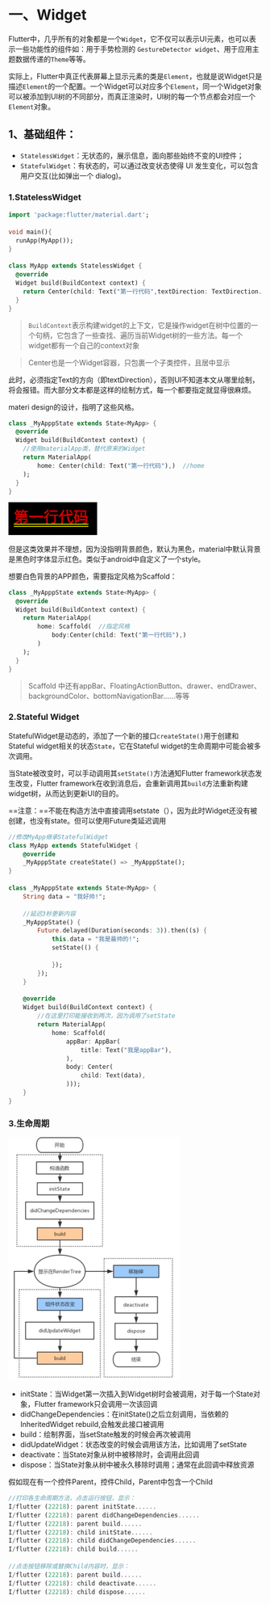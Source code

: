 # 一、Widget

Flutter中，几乎所有的对象都是一个`Widget`，它不仅可以表示UI元素，也可以表示一些功能性的组件如：用于手势检测的 `GestureDetector widget`、用于应用主题数据传递的`Theme`等等。

实际上，Flutter中真正代表屏幕上显示元素的类是`Element`，也就是说Widget只是描述`Element`的一个配置。一个Widget可以对应多个`Element`，同一个Widget对象可以被添加到UI树的不同部分，而真正渲染时，UI树的每一个节点都会对应一个`Element`对象。





## 1、基础组件：

-  `StatelessWidget`：无状态的，展示信息，面向那些始终不变的UI控件；
- `StatefulWidget`：有状态的，可以通过改变状态使得 UI 发生变化，可以包含用户交互(比如弹出一个 dialog)。



### 1.StatelessWidget

```dart
import 'package:flutter/material.dart';

void main(){
  runApp(MyApp());
}

class MyApp extends StatelessWidget {
  @override
  Widget build(BuildContext context) {
    return Center(child: Text("第一行代码",textDirection: TextDirection.ltr,),);
  }
}
```

> `BuildContext`表示构建widget的上下文，它是操作widget在树中位置的一个句柄，它包含了一些查找、遍历当前Widget树的一些方法。每一个widget都有一个自己的context对象

> Center也是一个Widget容器，只包裹一个子类控件，且居中显示



此时，必须指定Text的方向（即textDirection），否则UI不知道本文从哪里绘制，将会报错。而大部分文本都是这样的绘制方式，每一个都要指定就显得很麻烦。

materi design的设计，指明了这些风格。

```dart
class _MyApppState extends State<MyApp> {
  @override
  Widget build(BuildContext context) {
    //使用materialApp类，替代原来的Widget
    return MaterialApp(
        home: Center(child: Text("第一行代码"),)  //home
    );
  }
}
```

<img src="flutter.assets/image-20220306193233427.png" alt="image-20220306193233427" style="zoom:33%;" />



但是这类效果并不理想，因为没指明背景颜色，默认为黑色，material中默认背景是黑色时字体显示红色。类似于android中自定义了一个style。



想要白色背景的APP颜色，需要指定风格为Scaffold：

```dart
class _MyApppState extends State<MyApp> {
  @override
  Widget build(BuildContext context) {
    return MaterialApp(
        home: Scaffold(  //指定风格  
            body:Center(child: Text("第一行代码"),)
        )
    );
  }
}
```

> Scaffold 中还有appBar、FloatingActionButton、drawer、endDrawer、backgroundColor、bottomNavigationBar……等等





### 2.Stateful Widget

StatefulWidget是动态的，添加了一个新的接口`createState()`用于创建和Stateful widget相关的状态`State`，它在Stateful widget的生命周期中可能会被多次调用。

当State被改变时，可以手动调用其`setState()`方法通知Flutter framework状态发生改变，Flutter framework在收到消息后，会重新调用其`build`方法重新构建widget树，从而达到更新UI的目的。

==注意：==不能在构造方法中直接调用setstate（），因为此时Widget还没有被创建，也没有state。但可以使用Future类延迟调用

```dart
//修改MyApp继承StatefulWidget
class MyApp extends StatefulWidget {
    @override
    _MyApppState createState() => _MyApppState();
}

class _MyApppState extends State<MyApp> {
    String data = "我好帅!";

    //延迟3秒更新内容
    _MyApppState() {
        Future.delayed(Duration(seconds: 3)).then((s) {
            this.data = "我是最帅的!";
            setState(() {

            });
        });
    }

    @override
    Widget build(BuildContext context) {
        //在这里打印能接收到两次，因为调用了setState
        return MaterialApp(
            home: Scaffold(
                appBar: AppBar(
                    title: Text("我是appBar"),
                ),
                body: Center(
                    child: Text(data),
                )));
    }
}
```







### 3.生命周期

<img src="flutter.assets/image-20220306205828351.png" alt="image-20220306205828351" style="zoom:50%;" />

- initState：当Widget第一次插入到Widget树时会被调用，对于每一个State对象，Flutter framework只会调用一次该回调
- didChangeDependencies：在initState()之后立刻调用，当依赖的InheritedWidget rebuild,会触发此接口被调用
- build：绘制界面，当setState触发的时候会再次被调用
- didUpdateWidget：状态改变的时候会调用该方法，比如调用了setState
- deactivate：当State对象从树中被移除时，会调用此回调
- dispose：当State对象从树中被永久移除时调用；通常在此回调中释放资源



假如现在有一个控件Parent，控件Child，Parent中包含一个Child

```dart
//打印各生命周期方法，点击运行按钮，显示：
I/flutter (22218): parent initState......
I/flutter (22218): parent didChangeDependencies......
I/flutter (22218): parent build......
I/flutter (22218): child initState......
I/flutter (22218): child didChangeDependencies......
I/flutter (22218): child build......
    
//点击按钮移除或替换Child内容时，显示：
I/flutter (22218): parent build......
I/flutter (22218): child deactivate......
I/flutter (22218): child dispose......
```















































